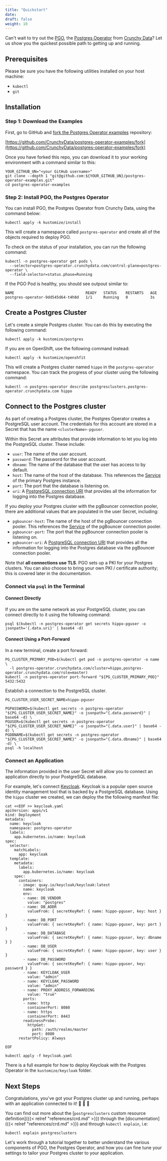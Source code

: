 ```yaml
---
title: "Quickstart"
date:
draft: false
weight: 10
---
```


Can't wait to try out the [PGO](https://github.com/CrunchyData/postgres-operator), the [Postgres Operator](https://github.com/CrunchyData/postgres-operator) from [Crunchy Data](https://www.crunchydata.com)? Let us show you the quickest possible path to getting up and running.

## Prerequisites

Please be sure you have the following utilities installed on your host machine:

- `kubectl`
- `git`

## Installation

### Step 1: Download the Examples

First, go to GitHub and [fork the Postgres Operator examples](https://github.com/CrunchyData/postgres-operator-examples/fork) repository:

[https://github.com/CrunchyData/postgres-operator-examples/fork](https://github.com/CrunchyData/postgres-operator-examples/fork)

Once you have forked this repo, you can download it to your working environment with a command similar to this:

```
YOUR_GITHUB_UN="<your GitHub username>"
git clone --depth 1 "git@github.com:${YOUR_GITHUB_UN}/postgres-operator-examples.git"
cd postgres-operator-examples
```
### Step 2: Install PGO, the Postgres Operator

You can install PGO, the Postgres Operator from Crunchy Data, using the command below:

```
kubectl apply -k kustomize/install
```

This will create a namespace called `postgres-operator` and create all of the objects required to deploy PGO.

To check on the status of your installation, you can run the following command:

```
kubectl -n postgres-operator get pods \
  --selector=postgres-operator.crunchydata.com/control-plane=postgres-operator \
  --field-selector=status.phase=Running
```

If the PGO Pod is healthy, you should see outpout similar to:

```
NAME                                READY   STATUS    RESTARTS   AGE
postgres-operator-9dd545d64-t4h8d   1/1     Running   0          3s
```

## Create a Postgres Cluster

Let's create a simple Postgres cluster. You can do this by executing the following command:

```
kubectl apply -k kustomize/postgres
```

If you are on OpenShift, use the following command instead:

```
kubectl apply -k kustomize/openshfit
```

This will create a Postgres cluster named `hippo` in the `postgres-operator` namespace. You can track the progress of your cluster using the following command:

```
kubectl -n postgres-operator describe postgresclusters.postgres-operator.crunchydata.com hippo
```

## Connect to the Postgres cluster

As part of creating a Postgres cluster, the Postgres Operator creates a PostgreSQL user account. The credentials for this account are stored in a Secret that has the name `<clusterName>-pguser`.

Within this Secret are attributes that provide information to let you log into the PostgreSQL cluster. These include:

- `user`: The name of the user account.
- `password`: The password for the user account.
- `dbname`: The name of the database that the user has access to by default.
- `host`: The name of the host of the database. This references the [Service](https://kubernetes.io/docs/concepts/services-networking/service/) of the primary Postgres instance.
- `port`: The port that the database is listening on.
- `uri`: A [PostgreSQL connection URI](https://www.postgresql.org/docs/current/libpq-connect.html#LIBPQ-CONNSTRING) that provides all the information for logging into the Postgres database.

If you deploy your Postgres cluster with the pgBouncer connection pooler, there are additional values that are populated in the user Secret, including:

- `pgbouncer-host`: The name of the host of the pgBouncer connection pooler. This references the [Service](https://kubernetes.io/docs/concepts/services-networking/service/) of the pgBouncer connection pooler.
- `pgbouncer-port`: The port that the pgBouncer connection pooler is listening on.
- `pgbouncer-uri`: A [PostgreSQL connection URI](https://www.postgresql.org/docs/current/libpq-connect.html#LIBPQ-CONNSTRING) that provides all the information for logging into the Postgres database via the pgBouncer connection pooler.

Note that **all connections use TLS**. PGO sets up a PKI for your Postgres clusters. You can also choose to bring your own PKI / certificate authority; this is covered later in the documentation.

### Connect via `psql` in the Terminal

#### Connect Directly

If you are on the same network as your PostgreSQL cluster, you can connect directly to it using the following command:

```
psql $(kubectl -n postgres-operator get secrets hippo-pguser -o jsonpath='{.data.uri}' | base64 -d)
```

#### Connect Using a Port-Forward

In a new terminal, create a port forward:

```
PG_CLUSTER_PRIMARY_POD=$(kubectl get pod -n postgres-operator -o name \
  -l postgres-operator.crunchydata.com/cluster=hippo,postgres-operator.crunchydata.com/role=master)
kubectl -n postgres-operator port-forward "${PG_CLUSTER_PRIMARY_POD}" 5432:5432
```

Establish a connection to the PostgreSQL cluster.

```
PG_CLUSTER_USER_SECRET_NAME=hippo-pguser

PGPASSWORD=$(kubectl get secrets -n postgres-operator "${PG_CLUSTER_USER_SECRET_NAME}" -o jsonpath="{.data.password}" | base64 -d) \
PGUSER=$(kubectl get secrets -n postgres-operator "${PG_CLUSTER_USER_SECRET_NAME}" -o jsonpath="{.data.user}" | base64 -d) \
PGDBNAME=$(kubectl get secrets -n postgres-operator "${PG_CLUSTER_USER_SECRET_NAME}" -o jsonpath="{.data.dbname}" | base64 -d) \
psql -h localhost
```

### Connect an Application

The information provided in the user Secret will allow you to connect an application directly to your PostgreSQL database.

For example, let's connect [Keycloak](https://www.keycloak.org/). Keycloak is a popular open source identity management tool that is backed by a PostgreSQL database. Using the `hippo` cluster we created, we can deploy the the following manifest file:

```
cat <<EOF >> keycloak.yaml
apiVersion: apps/v1
kind: Deployment
metadata:
  name: keycloak
  namespace: postgres-operator
  labels:
    app.kubernetes.io/name: keycloak
spec:
  selector:
    matchLabels:
      app: keycloak
  template:
    metadata:
      labels:
        app.kubernetes.io/name: keycloak
    spec:
      containers:
      - image: quay.io/keycloak/keycloak:latest
        name: keycloak
        env:
        - name: DB_VENDOR
          value: "postgres"
        - name: DB_ADDR
          valueFrom: { secretKeyRef: { name: hippo-pguser, key: host } }
        - name: DB_PORT
          valueFrom: { secretKeyRef: { name: hippo-pguser, key: port } }
        - name: DB_DATABASE
          valueFrom: { secretKeyRef: { name: hippo-pguser, key: dbname } }
        - name: DB_USER
          valueFrom: { secretKeyRef: { name: hippo-pguser, key: user } }
        - name: DB_PASSWORD
          valueFrom: { secretKeyRef: { name: hippo-pguser, key: password } }
        - name: KEYCLOAK_USER
          value: "admin"
        - name: KEYCLOAK_PASSWORD
          value: "admin"
        - name: PROXY_ADDRESS_FORWARDING
          value: "true"
        ports:
        - name: http
          containerPort: 8080
        - name: https
          containerPort: 8443
        readinessProbe:
          httpGet:
            path: /auth/realms/master
            port: 8080
      restartPolicy: Always

EOF

kubectl apply -f keycloak.yaml
```

There is a full example for how to deploy Keycloak with the Postgres Operator in the `kustomize/keycloak` folder.

## Next Steps

Congratulations, you've got your Postgres cluster up and running, perhaps with an application connected to it! &#x1f44f; &#x1f44f; &#x1f44f;

You can find out more about the [`postgresclusters` custom resource definition]({{< relref "references/crd.md" >}}) through the [documentation]({{< relref "references/crd.md" >}}) and through `kubectl explain`, i.e:

```
kubectl explain postgresclusters
```

Let's work through a tutorial together to better understand the various components of PGO, the Postgres Operator, and how you can fine tune your settings to tailor your Postgres cluster to your application.
